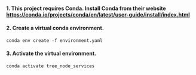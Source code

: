 #### 1. This project requires Conda. Install Conda from their website <a> https://conda.io/projects/conda/en/latest/user-guide/install/index.html </a>
#### 2. Create a virtual conda environment. 
```
conda env create -f environment.yaml
```
#### 3. Activate the virtual environment.
```
conda activate tree_node_services 
```
